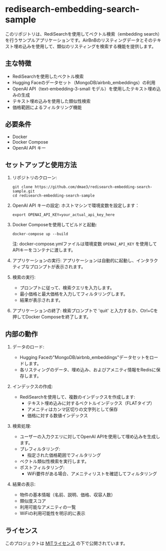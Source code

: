 # redisearch-embedding-search-sample

このリポジトリは、RediSearchを使用してベクトル検索（embedding search）を行うサンプルアプリケーションです。AirBnBのリスティングデータとそのテキスト埋め込みを使用して、類似のリスティングを検索する機能を提供します。

## 主な特徴

- RediSearchを使用したベクトル検索
- Hugging Faceのデータセット（MongoDB/airbnb_embeddings）の利用
- OpenAI API（text-embedding-3-small モデル）を使用したテキスト埋め込みの生成
- テキスト埋め込みを使用した類似性検索
- 価格範囲によるフィルタリング機能

## 必要条件

- Docker
- Docker Compose
- OpenAI API キー

## セットアップと使用方法

1. リポジトリのクローン:
   ```
   git clone https://github.com/dmae3/redisearch-embedding-search-sample.git
   cd redisearch-embedding-search-sample
   ```

2. OpenAI API キーの設定:
   ホストマシンで環境変数を設定します：
   ```
   export OPENAI_API_KEY=your_actual_api_key_here
   ```

3. Docker Composeを使用してビルドと起動:
   ```
   docker-compose up --build
   ```

   注: docker-compose.ymlファイルは環境変数 `OPENAI_API_KEY` を使用してAPIキーをコンテナに渡します。

4. アプリケーションの実行:
   アプリケーションは自動的に起動し、インタラクティブなプロンプトが表示されます。

5. 検索の実行:
   - プロンプトに従って、検索クエリを入力します。
   - 最小価格と最大価格を入力してフィルタリングします。
   - 結果が表示されます。

6. アプリケーションの終了:
   検索プロンプトで 'quit' と入力するか、Ctrl+Cを押してDocker Composeを終了します。

## 内部の動作

1. データのロード:
   - Hugging Faceの"MongoDB/airbnb_embeddings"データセットをロードします。
   - 各リスティングのデータ、埋め込み、およびアメニティ情報をRedisに保存します。

2. インデックスの作成:
   - RediSearchを使用して、複数のインデックスを作成します:
     - テキスト埋め込みに対するベクトルインデックス（FLATタイプ）
     - アメニティはカンマ区切りの文字列として保存
     - 価格に対する数値インデックス

3. 検索処理:
   - ユーザーの入力クエリに対してOpenAI APIを使用して埋め込みを生成します。
   - プレフィルタリング:
     - 指定された価格範囲でフィルタリング
   - ベクトル類似性検索を実行します。
   - ポストフィルタリング:
     - WiFi要件がある場合、アメニティリストを確認してフィルタリング

4. 結果の表示:
   - 物件の基本情報（名前、説明、価格、収容人数）
   - 類似度スコア
   - 利用可能なアメニティの一覧
   - WiFiの利用可能性を明示的に表示

## ライセンス

このプロジェクトは [MITライセンス](LICENSE) の下で公開されています。
